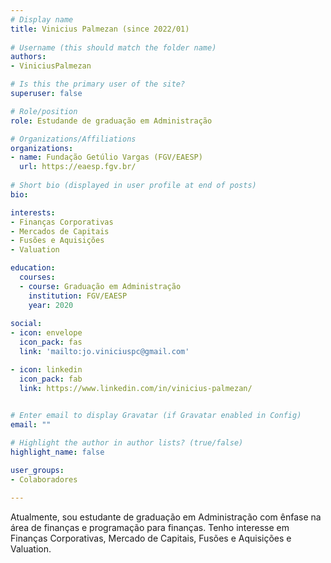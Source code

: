 ```yaml
---
# Display name
title: Vinicius Palmezan (since 2022/01)
 
# Username (this should match the folder name)
authors:
- ViniciusPalmezan

# Is this the primary user of the site?
superuser: false

# Role/position
role: Estudande de graduação em Administração

# Organizations/Affiliations
organizations:
- name: Fundação Getúlio Vargas (FGV/EAESP)
  url: https://eaesp.fgv.br/
  
# Short bio (displayed in user profile at end of posts)
bio:

interests:
- Finanças Corporativas
- Mercados de Capitais
- Fusões e Aquisições
- Valuation

education:
  courses:
  - course: Graduação em Administração
    institution: FGV/EAESP
    year: 2020
    
social:
- icon: envelope
  icon_pack: fas
  link: 'mailto:jo.viniciuspc@gmail.com'

- icon: linkedin
  icon_pack: fab
  link: https://www.linkedin.com/in/vinicius-palmezan/
  

# Enter email to display Gravatar (if Gravatar enabled in Config)
email: ""

# Highlight the author in author lists? (true/false)
highlight_name: false

user_groups:
- Colaboradores

---
```


Atualmente, sou estudante de graduação em Administração com ênfase na área de finanças e programação para finanças. Tenho interesse em Finanças Corporativas, Mercado de Capitais, Fusões e Aquisições e Valuation.

